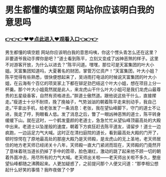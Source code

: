 # 男生都懂的填空题 网站你应该明白我的意思吗
### <a href="https://github.com/grtyuw/ghyu/issues/1">👉👉👉♥♥点此进入♥观看入口👈👉👉</a>

男生都懂的填空题 网站你应该明白我的意思吗咦，你这个愣头青怎么还在这里？非要道爷我动手撵你是吧？”道士看到陈平，立刻又变成了凶神恶煞的样子。这里不对游客开放，为什么以进去？”陈平问道。嘿嘿，那位可是天富集团的叶大小姐。天富集团知道吗，大夏著名的财团，掌管万亿资产！”天富集团，叶大小姐？陈平觉得有些熟悉，很快便想起来了，吴诗雨打电话的时候说天富集团的叶大小姐，在云海有个百亿的项吴家上下都在铆足劲巴结这个叶大小姐，想在项目上分一杯羹。那个叶大小姐竟然就是此人，来龙虎山干什么叶大小姐可是我们龙虎山最尊贵的五星级香客，自然有资格进去。”胖道士傲然道。跟他说这些干什么，直接撵走。”瘦道士十分不耐烦，挽了挽袖子，气势汹汹的朝着陈平走来别动手，我自己走。”平拿出手机，给老张发了一条消息：老张，我在望仙峰脚下，守门的道士不让进，我走了哼，狗眼看人低。发了消息之后，瞥了一眼凶神恶煞的道士，陈平转身缓缓下山。就在这时，一个鹤发童颜的老道士，急急忙忙从望仙峰顶最高处的大殿中出来。老道士以坠崖般的速度，朝着下方疯狂赶去陈平道友，请留步！道士一边疯跑，一边运足力气大喊。这时正在清扫庭院的道长，看到最高处大殿的门开了，顿时惊愕在了原地最高处的那座大殿乃是天师殿，是龙虎山的无上圣地，老天师居住的地方老天师已经闭关十八年，天师殿一直大门紧闭而现在，天师殿的门竟然开了意味着咣当道长扔掉了手中的笤帚，脸色潮红，激动的跳了起来他不顾一切的朝着外面冲去，用尽所有的力气大喊。老天师出关啦——老天师出关啦不多久，整座望仙峰都随之沸腾起来。人更加疑惑了，之前提问那个人便又问道：“那李相公想起什么好笑的事情？我昨夜做了个梦

